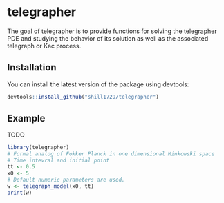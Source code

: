 
# telegrapher

<!-- badges: start -->
<!-- badges: end -->

The goal of telegrapher is to provide functions for solving the telegrapher PDE and studying the behavior of its solution as well as the associated telegraph or Kac process.

## Installation

You can install the latest version of the package using devtools:

``` r
devtools::install_github("shill1729/telegrapher")
```

## Example

TODO

``` r
library(telegrapher)
# Formal analog of Fokker Planck in one dimensional Minkowski space
# Time intevral and initial point
tt <- 0.5
x0 <- 5
# Default numeric parameters are used.
w <- telegraph_model(x0, tt)
print(w)
```

